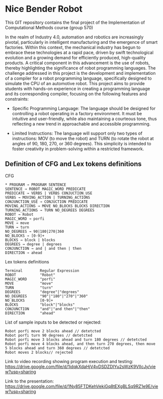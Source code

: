 # Nice Bender Robot 

This GIT repository contains the final project of the Implementation of Computational Methods course (group 570)

In the realm of Industry 4.0, automation and robotics are increasingly pivotal, particularly in intelligent manufacturing and the emergence of smart factories. Within this context, the mechanical industry has begun to embrace these technologies at a rapid pace, driven by swift technological evolution and a growing demand for efficiently produced, high-quality products. A critical component in this advancement is the use of robots, thereby highlighting the significance of robot programming languages.
The challenge addressed in this project is the development and implementation of a compiler for a robot programming language, specifically designed to simulate the CPU of an automotive robot. This project aims to provide students with hands-on experience in creating a programming language and its corresponding compiler, focusing on the following features and constraints:

* Specific Programming Language: The language should be designed for controlling a robot operating in a factory environment. It must be intuitive and user-friendly, while also maintaining a courteous tone, thus reflecting a new trend in approachable and accessible programming.

* Limited Instructions: The language will support only two types of instructions: MOV (to move the robot) and TURN (to rotate the robot at angles of 90, 180, 270, or 360 degrees). This simplicity is intended to foster creativity in problem-solving within a restricted framework.

## Definition of CFG and Lex tokens definitions 

CFG

```
* PROGRAM → PROGRAM SENTENCE
SENTENCE → ROBOT MAGIC_WORD PREDICATE
PREDICATE → VERBS | VERBS CONJUCTION_USE
VERBS → MOVING_ACTION | TURNING_ACTIONS
CONJUNCTION_USE → CONJUCTION PREDICATE
MOVING_ACTIONS → MOVE NO_BLOCKS BLOCKS DIRECTION
TURNING_ACTIONS → TURN NO_DEGREES DEGREES
ROBOT → Robot
MAGIC_WORD → porfi
MOVE → move
TURN → turn
NO_DEGREES → 90|180|270|360
NO_BLOCKS → [0-9]+
BLOCKS → block | blocks
DEGREES → degree | degrees
CONJUNCTION → and | and then | then
DIRECTION → ahead

```

Lex tokens definitions 

```
Terminal        Regular Expression
ROBOT           "Robot"
MAGIC_WORD      "porfi"
MOVE            "move"
TURN            "turn"
DEGREES         "degree"|"degrees"
NO_DEGREES      "90"|"180"|"270"|"360"
NO_BLOCKS       [0-9]+
BLOCKS          "block"|"blocks"
CONJUNCTION     "and"|"and then"|"then"
DIRECTION       "ahead"
```

List of sample inputs to be detected or rejected:

```
Robot porfi move 2 blocks ahead // detetcted
Robot porfi turn 90 degrees // detetcted
Robot porfi move 3 blocks ahead and turn 180 degrees // detetcted
Robot porfi move 4 blocks ahead, and then turn 270 degrees, then move 5 blocks ahead and turn 360 degrees // detetcted
Robot moves 2 blocks// rejected 
```

Link to video recording showing program execution and testing: https://drive.google.com/file/d/1idqkXdaHjV4vDSDZDIYu2sWzK9VIIcJy/view?usp=sharing

Link to the presentation: https://drive.google.com/file/d/1Ny85FTDKehVekiGq8tEXgBLSq9RZ1e9E/view?usp=sharing
